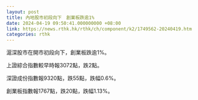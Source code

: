 ```yaml
---
layout: post
title: 內地股市初段向下　創業板跌逾1%
date: 2024-04-19 09:50:41.000000000 +08:00
link: https://news.rthk.hk/rthk/ch/component/k2/1749562-20240419.htm
categories: rthk
---
```


滬深股市在開市初段向下，創業板跌逾1%。

上證綜合指數較早時報3072點，跌2點。

深證成份指數報9320點，跌55點，跌幅0.6%。

創業板指數報1767點，跌20點，跌幅1.13%。
